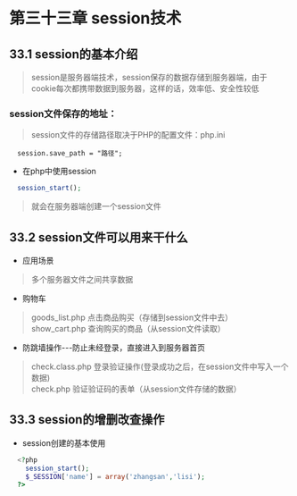 # 第三十三章 session技术
## 33.1 session的基本介绍
> session是服务器端技术，session保存的数据存储到服务器端，由于cookie每次都携带数据到服务器，这样的话，效率低、安全性较低
### session文件保存的地址：
> session文件的存储路径取决于PHP的配置文件：php.ini
```
  session.save_path = "路径";
```
+ 在php中使用session
```php
  session_start();
```
> 就会在服务器端创建一个session文件
## 33.2 session文件可以用来干什么
+ 应用场景
> 多个服务器文件之间共享数据
+ 购物车
> goods_list.php  点击商品购买（存储到session文件中去）  
> show_cart.php 查询购买的商品（从session文件读取）
+ 防跳墙操作---防止未经登录，直接进入到服务器首页
> check.class.php  登录验证操作(登录成功之后，在session文件中写入一个数据)  
> check.php     验证验证码的表单（从session文件存储的数据）
## 33.3 session的增删改查操作
+ session创建的基本使用
```php
  <?php
    session_start();
    $_SESSION['name'] = array('zhangsan','lisi');
  ?>
```
